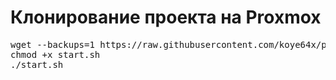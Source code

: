# Клонирование проекта на Proxmox

<pre>
wget --backups=1 https://raw.githubusercontent.com/koye64x/proxmox-homelab/main/start.sh
chmod +x start.sh
./start.sh
</pre>
